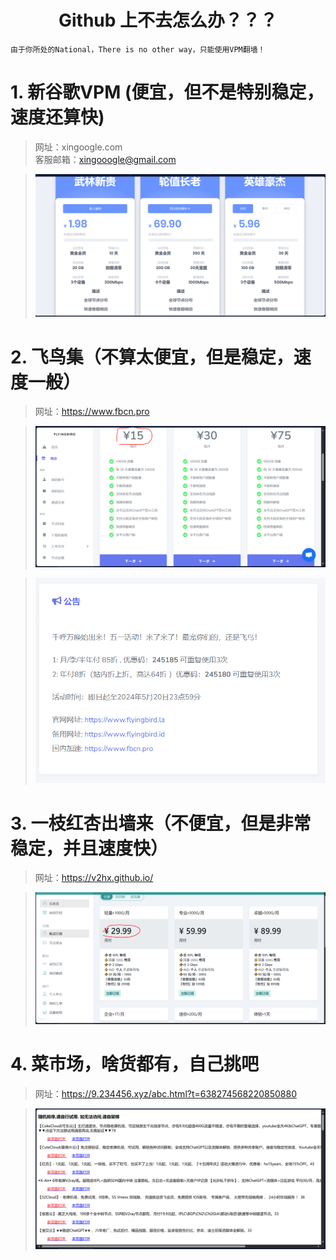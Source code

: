 # <center>Github 上不去怎么办？？？

    由于你所处的National，There is no other way，只能使用VPM翻墙！
# 1. 新谷歌VPM (便宜，但不是特别稳定，速度还算快)

>网址：xingoogle.com  
>客服邮箱：xingooogle@gmail.com

>![alt text](image.png)




# 2. 飞鸟集（不算太便宜，但是稳定，速度一般）
>网址：https://www.fbcn.pro 

>![alt text](image-2.png)

>![alt text](image-1.png)

# 3. 一枝红杏出墙来（不便宜，但是非常稳定，并且速度快）
>网址：https://v2hx.github.io/

>![alt text](image-5.png)

# 4. 菜市场，啥货都有，自己挑吧
>网址：https://9.234456.xyz/abc.html?t=638274568220850880

>![alt text](image-3.png)


